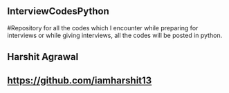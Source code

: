 ## InterviewCodesPython

#Repository for all the codes which I encounter while preparing for interviews or while giving interviews, all the codes will be posted in python.


## Harshit Agrawal
## https://github.com/iamharshit13
